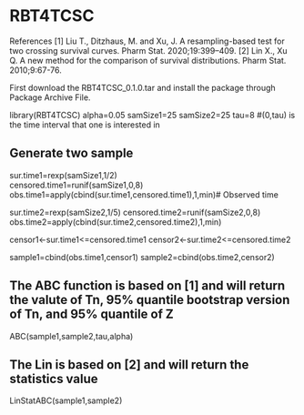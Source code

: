 # RBT4TCSC 
References
[1] Liu T., Ditzhaus, M. and Xu, J. A resampling-based test for two crossing survival curves. Pharm Stat. 2020;19:399–409.
[2] Lin X., Xu Q. A new method for the comparison of survival distributions. Pharm Stat. 2010;9:67-76.

First download the RBT4TCSC_0.1.0.tar and install the package through Package Archive File.

library(RBT4TCSC)
alpha=0.05
samSize1=25
samSize2=25
tau=8  #(0,tau) is the time interval that one is interested in
## Generate two sample
sur.time1=rexp(samSize1,1/2)   
censored.time1=runif(samSize1,0,8)
obs.time1=apply(cbind(sur.time1,censored.time1),1,min)# Observed time

sur.time2=rexp(samSize2,1/5)
censored.time2=runif(samSize2,0,8)
obs.time2=apply(cbind(sur.time2,censored.time2),1,min)

censor1<-sur.time1<=censored.time1
censor2<-sur.time2<=censored.time2

sample1=cbind(obs.time1,censor1)
sample2=cbind(obs.time2,censor2)

## The ABC function is based on [1] and will return the valute of Tn, 95% quantile bootstrap version of Tn, and 95% quantile of Z
ABC(sample1,sample2,tau,alpha)
## The Lin is based on [2] and will return the statistics value 
LinStatABC(sample1,sample2)

